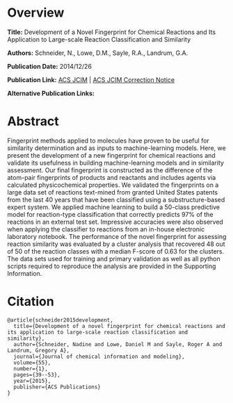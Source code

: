 # Overview
**Title:**
Development of a Novel Fingerprint for Chemical Reactions and Its Application to Large-scale Reaction Classification and Similarity

**Authors:**
Schneider, N., Lowe, D.M., Sayle, R.A., Landrum, G.A.

**Publication Date:**
2014/12/26

**Publication Link:**
[ACS JCIM](https://pubs.acs.org/doi/10.1021/ci5006614) | [ACS JCIM Correction Notice](https://pubs.acs.org/doi/10.1021/acs.jcim.5b00046)

**Alternative Publication Links:**

# Abstract
Fingerprint methods applied to molecules have proven to be useful for similarity determination and as inputs to machine-learning models. 
Here, we present the development of a new fingerprint for chemical reactions and validate its usefulness in building machine-learning models and in similarity assessment. 
Our final fingerprint is constructed as the difference of the atom-pair fingerprints of products and reactants and includes agents via calculated physicochemical properties. 
We validated the fingerprints on a large data set of reactions text-mined from granted United States patents from the last 40 years that have been classified using a substructure-based expert system. 
We applied machine learning to build a 50-class predictive model for reaction-type classification that correctly predicts 97% of the reactions in an external test set. 
Impressive accuracies were also observed when applying the classifier to reactions from an in-house electronic laboratory notebook. 
The performance of the novel fingerprint for assessing reaction similarity was evaluated by a cluster analysis that recovered 48 out of 50 of the reaction classes with a median F-score of 0.63 for the clusters. 
The data sets used for training and primary validation as well as all python scripts required to reproduce the analysis are provided in the Supporting Information.


# Citation
```
@article{schneider2015development,
  title={Development of a novel fingerprint for chemical reactions and its application to large-scale reaction classification and similarity},
  author={Schneider, Nadine and Lowe, Daniel M and Sayle, Roger A and Landrum, Gregory A},
  journal={Journal of chemical information and modeling},
  volume={55},
  number={1},
  pages={39--53},
  year={2015},
  publisher={ACS Publications}
}
```

